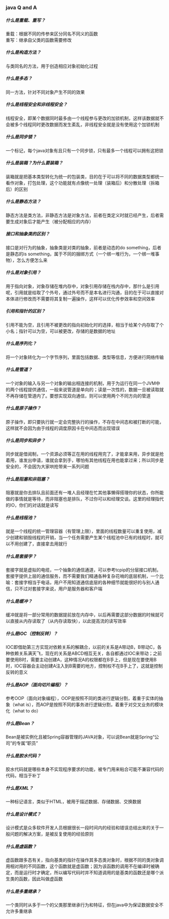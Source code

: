 ### java Q and A

##### 什么是重载、重写？
重载：根据不同的传参来区分同名不同义的函数  
重写：继承自父类的函数需要修改
##### 什么是构造方法？
与类同名的方法，用于创造相应对象初始化过程    
##### 什么是多态？
同一方法，针对不同对象产生不同的效果
##### 什么是线程安全和非线程安全？
线程安全，即某个数据同时最多由一个线程参与更改的加锁机制，这样该数据就不会被多个线程同时更改数据而发生紊乱，非线程安全就是没有使用这个加锁机制
##### 什么是同步锁？
一个标记，每个java对象有且只有一个同步锁，只有最多一个线程可以拥有这把锁
##### 什么是装箱？为什么要装箱？
装箱就是把基本类型转化为统一的包装类，目的在于可以将不同的数据类型都统一看作对象，打包处理，这个功能就有点像统一处理（装箱后）和分散处理（拆箱后）的区别
##### 什么是静态方法？
静态方法是类方法，非静态方法是对象方法，前者在类定义时就已经产生，后者需要生成对象后才能产生（被分配相应的内存）
##### 接口和抽象类的区别？
接口是对行为的抽象，抽象类是对类的抽象，前者是动态的do something，后者是静态的is something，属于不同的捆绑方式（一个绑一堆行为，一个绑一堆事物），怎么方便怎么来
##### 什么是对象引用？
用于指向对象，对象存储在堆内存中，对象引用存储在栈内存中，那什么是引用呢，引用就是给取了个外号，通过外号而不是本名进行沟通，目的在于可以直接对本体进行修改而不需要将其复制一遍操作，这样可以优化传参效率和空间效率
##### 引用和指针的区别？
引用不能为空，且引用不被更改的指向初始化时的选择，相当于给某个内存取了个小名；指针可以为空，可以被更改，存储的是数据的地址
##### 什么是序列化？
将一个对象转化为一个字节序列，里面包括数据、类型等信息，方便进行网络传输
##### 什么是管道？
一个对象的输入与另一个对象的输出相连接的机制，用于为运行在同一个JVM中的两个线程提供通信，一般来说管道是单向的；读是一次性的，数据一旦被读取就不再存储在管道内了。要想实现双向通信，则可以使用两个不同方向的管道
##### 什么是原子操作？
原子操作，即只要执行就一定会完整执行的操作，不存在中间态和被打断的可能，这样就不会因为由于线程的调度原因卡在中间态而出现错误
##### 什么是同步和异步？
同步就是借阅制，一个资源必须等正在用的线程用完了，才能拿来用，异步就是抢着用，谁发出申请，谁就会拿到手，哪怕有其他线程在用也能拿过来；所以同步是安全的，不会因为大家哄抢带来一系列问题
##### 什么是阻塞和非阻塞？
阻塞就是你去排队且前面还有一堆人且经理在忙其他事懒得搭理你的状态，你所能做的事情就是等待，而非阻塞也是排队，不过你可以和经理交谈。这里的经理指代的IO，你们的对话就是读写
##### 什么是线程池？
就是一个线程的统一管理容器（有管理上限），里面的线程数量可以重复使用，减少创建和销毁线程的开销，当一个任务需要产生某个线程池中已有的线程时，就可以不用创建了，直接拿去用就行
##### 什么是套接字？
套接字就是虚拟的电缆，一个抽象的通信通道，可以参考tcpip的分层接口机制，套接字提供上层的通信服务，而不需要我们精通各种复杂花哨的底层机制，一个比喻：套接字相当于电话，用户不用知道通信底层的各种细节就能很好的与别人通信，只不过对套接字来说，用户是服务器和客户端
##### 什么是缓冲？
缓冲就是将一部分常用的数据提前放在内存中，以后再需要这部分数据的时候就可以直接从内存读取了（从内存读取快），以此提高流的读写效率
##### 什么是IOC（控制反转）？
IOC即借助第三方实现对依赖关系的解耦合，以前的关系是A带动B，B带动C，各种依赖关系满天飞，现在的关系是ABCD相互无关，各自都通过IOC来带动；之前要使用B时，需要主动创建A，这种情况A的权限都在B手上，但是现在要使用B时，IOC容器会主动创建A注入到B需要的地方，控制权不在B手上了，这就是控制反转的意义
##### 什么是AOP（面向切片编程）？
参考OOP（面向对象编程），OOP是按照不同的类进行逻辑分割，着重于实体的抽象（what is），而AOP是按照不同的事务进行逻辑分割，着重于对交叉业务的模块化（what to do）
##### 什么是Bean？
Bean是被实例化且被Spring容器管理的JAVA对象，可以说Bean就是Spring“公司”的专属“职员”
##### 什么是胶水代码？
胶水代码就是哪些本身不实现程序要求的功能，被专门用来粘合可能不兼容代码的代码，相当于补丁
##### 什么是XML？
一种标记语言，类似于HTML，被用于描述数据、存储数据、交换数据
##### 什么是设计模式？
设计模式是众多软件开发人员根据很长一段时间内的经验和错误总结出来的关于一般问题的解决方案，是被反复使用的经验原则
##### 什么是虚函数？
虚函数跟多态有关，指向基类的指针在操作其多态类对象时，根据不同的类对象调用相对用的不同函数，这个函数就是虚函数；因为该函数的调用不在编译时被确定，而是运行时才确定，所以编写代码时并不知道调用的是基类的函数还是哪个派生类的函数，因此叫做虚函数
##### 什么是多重继承？
一个类同时从多于一个的父类那里继承行为和特征，但在java中为保证数据安全不允许多重继承